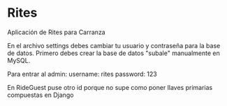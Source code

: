 # Rites
Aplicación de Rites para Carranza

En el archivo settings debes cambiar tu usuario y contraseña para la base de datos.
Primero debes crear la base de datos "subale" manualmente en MySQL.

Para entrar al admin:
username: rites
password: 123

En RideGuest puse otro id porque no supe como poner llaves primarias compuestas en Django